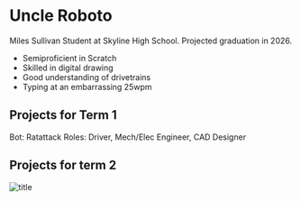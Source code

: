 # Uncle Roboto
Miles Sullivan
Student at Skyline High School. Projected graduation in 2026.

* Semiproficient in Scratch
* Skilled in digital drawing
* Good understanding of drivetrains
* Typing at an embarrassing 25wpm

## Projects for Term 1
Bot: Ratattack
Roles: Driver, Mech/Elec Engineer, CAD Designer

## Projects for term 2

![title](https://www.freerideworldtour.com/images/rider-placeholder.jpg)
